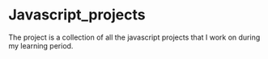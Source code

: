 # Javascript_projects
The project is a collection of all the javascript projects that I work on during my learning period.
